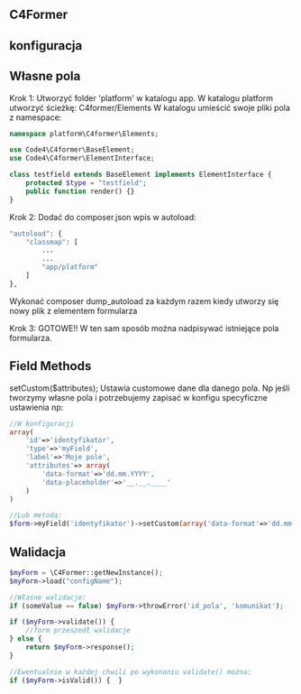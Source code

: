 C4Former
----------


konfiguracja
---




Własne pola
----------

Krok 1:
Utworzyć folder 'platform' w katalogu app.
W katalogu platform utworzyć ścieżkę: C4former/Elements
W katalogu umieścić swoje pliki pola z namespace:

```php
namespace platform\C4former\Elements;

use Code4\C4former\BaseElement;
use Code4\C4former\ElementInterface;

class testfield extends BaseElement implements ElementInterface {
    protected $type = "testfield";
    public function render() {}
}
```

Krok 2:
Dodać do composer.json wpis w autoload:

```php
"autoload": {
    "classmap": [
        ...
        ...
        "app/platform"
    ]
},
```

Wykonać composer dump_autoload za każdym razem kiedy utworzy się nowy plik z elementem formularza

Krok 3:
GOTOWE!! W ten sam sposób można nadpisywać istniejące pola formularza.


Field Methods
----------

setCustom($attributes);
Ustawia customowe dane dla danego pola. Np jeśli tworzymy własne pola i potrzebujemy zapisać w konfigu specyficzne ustawienia
np:
```php
//W konfiguracji
array(
    'id'=>'identyfikator',
    'type'=>'myField',
    'label'=>'Moje pole',
    'attributes'=> array(
        'data-format'=>'dd.mm.YYYY',
        'data-placeholder'=>'__.__.____'
    )
)

//Lub metodą:
$form->myField('identyfikator')->setCustom(array('data-format'=>'dd.mm.YYYY','data-placeholder'=>'__.__.____'));

```








Walidacja
----------


```php
$myForm = \C4Former::getNewInstance();
$myForm->load("configName");

//Własne walidacje:
if (someValue == false) $myForm->throwError('id_pola', 'komunikat');

if ($myForm->validate()) {
    //form przeszedł walidacje
} else {
    return $myForm->response();
}

//Ewentualnie w każdej chwili po wykonaniu validate() można:
if ($myForm->isValid()) {  }

```